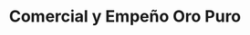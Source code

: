 ---
title: "Comercial y Empeño Oro Puro"
url: /santiago-de-veraguas/comercial-y-empeno-oro-puro/
shop: prestamista
---
